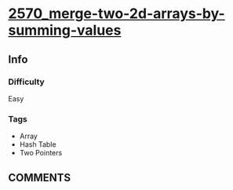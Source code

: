 # [2570_merge-two-2d-arrays-by-summing-values](https://leetcode.com/problems/merge-two-2d-arrays-by-summing-values/)

## Info

### Difficulty

Easy

### Tags

- Array
- Hash Table
- Two Pointers

## __COMMENTS__

> 
